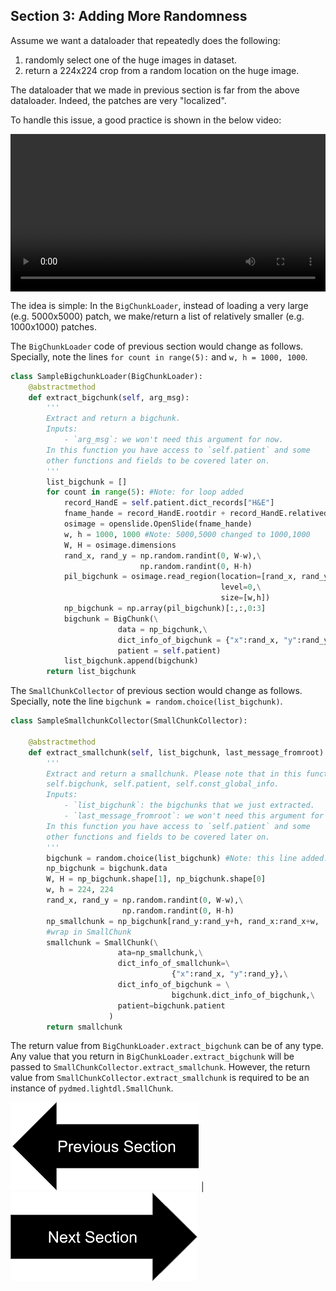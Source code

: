 ## Section 3: Adding More Randomness

Assume we want a dataloader that repeatedly does the following:
1. randomly select one of the huge images in dataset.
2. return a 224x224 crop from a random location on the huge image.

The dataloader that we made in previous section is far from the above dataloader. 
Indeed, the patches are very "localized".


To handle this issue, a good practice is shown in the below video:
<div class="myvideo">
   <video  style="display:block; width:100%; height:auto;" autoplay controls loop="loop">
       <source src="addingmorerandomnessv2.mp4" type="video/mp4" />
   </video>
</div>

The idea is simple: In the `BigChunkLoader`, instead of loading a very large (e.g. 5000x5000) patch, we make/return a list of
relatively smaller (e.g. 1000x1000) patches.

The `BigChunkLoader` code of previous section would change as follows.
Specially, note the lines `for count in range(5):` and `w, h = 1000, 1000`.
```python
class SampleBigchunkLoader(BigChunkLoader):
    @abstractmethod
    def extract_bigchunk(self, arg_msg):
        '''
        Extract and return a bigchunk.
        Inputs:
            - `arg_msg`: we won't need this argument for now. 
        In this function you have access to `self.patient` and some
        other functions and fields to be covered later on.
        '''
        list_bigchunk = []
        for count in range(5): #Note: for loop added
            record_HandE = self.patient.dict_records["H&E"]
            fname_hande = record_HandE.rootdir + record_HandE.relativedir
            osimage = openslide.OpenSlide(fname_hande)
            w, h = 1000, 1000 #Note: 5000,5000 changed to 1000,1000
            W, H = osimage.dimensions
            rand_x, rand_y = np.random.randint(0, W-w),\
                             np.random.randint(0, H-h)
            pil_bigchunk = osimage.read_region(location=[rand_x, rand_y],\
                                               level=0,\
                                               size=[w,h])
            np_bigchunk = np.array(pil_bigchunk)[:,:,0:3]
            bigchunk = BigChunk(\
                        data = np_bigchunk,\
                        dict_info_of_bigchunk = {"x":rand_x, "y":rand_y},\
                        patient = self.patient)
            list_bigchunk.append(bigchunk)
        return list_bigchunk
```

The `SmallChunkCollector` of previous section would change as follows.
Specially, note the line `bigchunk = random.choice(list_bigchunk)`. 
```python
class SampleSmallchunkCollector(SmallChunkCollector):

    @abstractmethod 
    def extract_smallchunk(self, list_bigchunk, last_message_fromroot):
        '''
        Extract and return a smallchunk. Please note that in this function you have access to 
        self.bigchunk, self.patient, self.const_global_info.
        Inputs:
            - `list_bigchunk`: the bigchunks that we just extracted.
            - `last_message_fromroot`: we won't need this argument for now.
        In this function you have access to `self.patient` and some
        other functions and fields to be covered later on.
        '''
        bigchunk = random.choice(list_bigchunk) #Note: this line added.
        np_bigchunk = bigchunk.data
        W, H = np_bigchunk.shape[1], np_bigchunk.shape[0]
        w, h = 224, 224
        rand_x, rand_y = np.random.randint(0, W-w),\
                         np.random.randint(0, H-h)
        np_smallchunk = np_bigchunk[rand_y:rand_y+h, rand_x:rand_x+w, :]
        #wrap in SmallChunk
        smallchunk = SmallChunk(\
                        ata=np_smallchunk,\
                        dict_info_of_smallchunk=\
                                    {"x":rand_x, "y":rand_y},\
                        dict_info_of_bigchunk = \
                                    bigchunk.dict_info_of_bigchunk,\
                        patient=bigchunk.patient
                      )
        return smallchunk
```

The return value from `BigChunkLoader.extract_bigchunk` can be of any type.
Any value that you return in `BigChunkLoader.extract_bigchunk` will be passed to `SmallChunkCollector.extract_smallchunk`.
However, the return value from `SmallChunkCollector.extract_smallchunk` is required to be an instance of `pydmed.lightdl.SmallChunk`.

[![button](prevsectionv3.png)](tutorial_section2.html) | [![button](nextsectionv3.png)](tutorial_section4.html)





